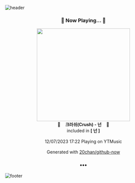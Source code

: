 ![header](https://capsule-render.vercel.app/api?type=wave&height=170&section=header&fontColor=090707&fontAlignX=45&fontAlignY=65&fontSize=100)

<h3 align="center">🎵 Now Playing... 🎵</h3>
<p align="center">
  <a href="https://music.youtube.com/watch?v=5unoMyCBXrk">
    <img width="300" src="https://lh3.googleusercontent.com/Z3sZgMffyxtczrMFYSOLfXD1J_mRYigqctJ0M6a-xYbgjN-4KUE_hrqtylmeFCslroqmtpXnLHoWI0Sd">
  </a>
  <br>
  🎵&nbsp&nbsp&nbsp <b>크러쉬(Crush) - 넌</b> &nbsp&nbsp&nbsp🎵
  <br>
  included in <b>[ 넌 ]</b>
  
  <br />
  <br />
  12/07/2023 17:22 Playing on YTMusic
  <br />
  <br />
  Generated with <a href="https://github.com/20chan/github-now">20chan/github-now</a>
</p>

<h3 align="center">•••</h3>

![footer](https://capsule-render.vercel.app/api?type=wave&height=150&section=footer)
